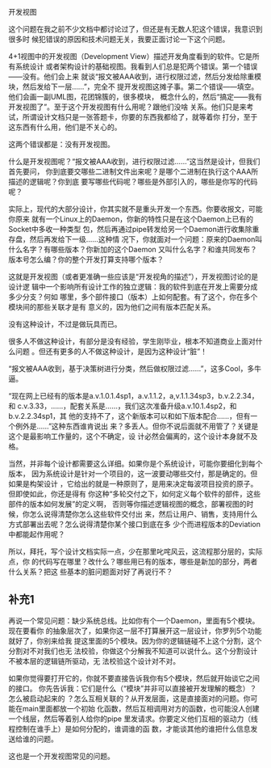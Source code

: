     
开发视图

这个问题在我之前不少文档中都讨论过了，但还是有无数人犯这个错误，我意识到很多时
候犯错误的原因和技术问题无关，我要正面讨论一下这个问题。

4+1视图中的开发视图（Development View）描述开发角度看到的软件。它是所有系统设计
或者架构设计的基础视图。我看到人们总是犯两个错误。第一个错误——没有。他们会上来
就谈“报文被AAA收到，进行权限过滤，然后分发给除重模块，然后发给下一层……”，完全不
提开发视图这摊子事。第二个错误——填空。他们会画一副UML图，花团锦簇的，很多模块，
概念什么的，然后“搞定——我有开发视图了”。至于这个开发视图有什么用呢？跟他们没啥
关系。他们只是来考试，所谓设计文档只是一张答题卡，你要的东西我都给了，就等着你
打分，至于这东西有什么用，他们是不关心的。

这两个错误都是：没有开发视图。

什么是开发视图呢？“报文被AAA收到，进行权限过滤……”这当然是设计，但我们首先要问，
你到底要交哪些二进制文件出来呢？是哪个二进制在执行这个AAA所描述的逻辑呢？你到底
要写哪些代码呢？哪些是外部引入的，哪些是你写的代码呢？

实际上，现代的大部分设计，你其实就不是重头开发一个东西。你要收报文，可能你原来
就有一个Linux上的Daemon，你新的特性只是在这个Daemon上已有的Socket中多收一种类型
包，然后再通过pipe转发给另一个Daemon进行收集除重存盘，然后再发给下一级……这种情
况下，你就面对一个问题：原来的Daemon叫什么名字？有哪些版本？你新加的这个Daemon
又叫什么名字？和谁共同发布？版本号怎么编？你的整个开发打算支持哪个版本？

这就是开发视图（或者更准确一些应该是“开发视角的描述”），开发视图讨论的是设计逻
辑中一个影响所有设计工作的独立逻辑：我的软件到底在开发上需要分成多少分支？何如
哪里，多个部件接口（版本）上如何配套。有了这个，你在多个模块间的那些关联才是有
意义的，因为他们之间有版本匹配关系。

没有这种设计，不过是做玩具而已。

很多人不做这种设计，有部分是没有经验，学生刚毕业，根本不知道商业上面对什么问题
。但还有更多的人不做这种设计，是因为这种设计“脏”！

“报文被AAA收到，基于决策树进行分类，然后做权限过滤……”，这多Cool，多牛逼。

“现在网上已经有的版本是a.v.1.0.1.4sp1，a.v.1.1.2，a,v.1.1.34sp3，b.v.2.2.34，和
c.v.3.33，……，配套关系是……，我们这次准备升级a.v.10.1.4sp2，和b.v.2.2.34sp1，其
他的支持不了，这个新版本可以和如下版本配合……，但有一个例外是……”这种东西谁肯说出
来？多丢人。但你不说后面就不用管了？关键是这个是最影响工作量的，这个不确定，设
计必然会偏离的，这个设计本身就不及格。

当然，并非每个设计都需要这么详细。如果你是个系统设计，可能你要细化到每个版本，
因为系统设计是针对一个项目的，这一波要动哪些交付，那是确定的。但如果是构架设计
，它给出的就是一种原则了，是用来决定每波项目投资的原子。但即使如此，你还是得有
你这种“多轮交付之下，如何定义每个软件的部件，这些部件的版本如何发展”的定义啊，
否则等你描述逻辑视图的概念，部署视图的时候，你怎么说得清楚你怎么这些软件交付出
来，然后让用户、销售，支持用什么方式部署出去呢？怎么说得清楚你某个接口到底在多
少个而进程版本的Deviation中都能起作用呢？

所以，拜托，写个设计文档实际一点，少在那里叱咤风云，这流程那分层的，实际点，你
的代码写在哪里？改什么？哪些用已有的版本，哪些是新加的部分，两者什么关系？把这
些基本的脏问题面对好了再说行不？

## 补充1

再说一个常见问题：缺少系统总线。比如你有个一个Daemon，里面有5个模块。现在要看你
的抽象层次了，如果你这一层不打算展开这一层设计，你罗列5个功能就好了，你别来给我
提这里面的5个模块。因为你的逻辑链碰不上这个分割，这个分割对不对我们也无
法校验，你做这个分解我不知道可以说什么。这个分割设计不被本层的逻辑链所驱动，无
法校验这个设计对不对。

如果你觉得要打开它的，你就不要直接告诉我你有5个模块，然后就开始谈它之间的接口。
你先告诉我：它们是什么（“模块”并非可以直接被开发理解的概念）？怎么被启动起来的
？怎么互相关联的？从开发层面，这是直接面对的问题。你可能在main里面都放一个初始
化函数，然后互相调用对方的函数，也可能没人创建一个线层，然后等着别人给你的pipe
里发请求。你要定义他们互相的驱动力（线程控制在谁手上）是如何分配的，谁调谁的函
数，才能谈其他的谁把什么信息发送给谁的问题。

这也是一个开发视图常见的问题。
